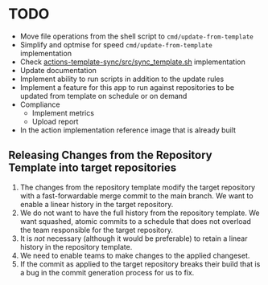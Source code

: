 # TODO

- Move file operations from the shell script to `cmd/update-from-template`
- Simplify and optmise for speed `cmd/update-from-template` implementation
- Check [actions-template-sync/src/sync_template.sh](https://github.com/AndreasAugustin/actions-template-sync/blob/54cc6daa8773c61a6df312b2cb9f4f82ef72d690/src/sync_template.sh#L35C27-L35C49) implementation
- Update documentation
- Implement ability to run scripts in addition to the update rules
- Implement a feature for this app to run against repositories to be updated from template on schedule or on demand
- Compliance
  - Implement metrics
  - Upload report
- In the action implementation reference image that is already built

## Releasing Changes from the Repository Template into target repositories

1. The changes from the repository template modify the target repository with a fast-forwardable merge commit to the main branch. We want to enable a linear history in the target repository.
2. We do not want to have the full history from the repository template.  We want squashed, atomic commits to a schedule that does not overload the team responsible for the target repository.
3. It is *not* necessary (although it would be preferable) to retain a linear history in the repository template.
4. We need to enable teams to make changes to the applied changeset.
5. If the commit as applied to the target repository breaks their build that is a bug in the commit generation process for us to fix.
